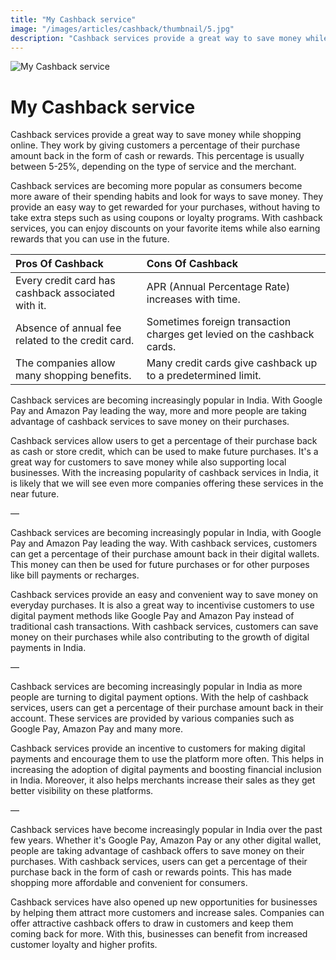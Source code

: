 ```yaml
---
title: "My Cashback service"
image: "/images/articles/cashback/thumbnail/5.jpg"
description: "Cashback services provide a great way to save money while shopping online. They work by giving customers a percentage of their purchase amount back in the form of cash or rewards. This percentage is usually between 5-25%, depending on the type of service and the merchant."
---
```


![My Cashback service](/images/articles/cashback/5.jpg)

# My Cashback service

Cashback services provide a great way to save money while shopping online. They work by giving customers a percentage of their purchase amount back in the form of cash or rewards. This percentage is usually between 5-25%, depending on the type of service and the merchant.

Cashback services are becoming more popular as consumers become more aware of their spending habits and look for ways to save money. They provide an easy way to get rewarded for your purchases, without having to take extra steps such as using coupons or loyalty programs. With cashback services, you can enjoy discounts on your favorite items while also earning rewards that you can use in the future.

| Pros Of Cashback                                   | Cons Of Cashback                                                        |
| :------------------------------------------------- | :---------------------------------------------------------------------- |
| Every credit card has cashback associated with it. | APR (Annual Percentage Rate) increases with time.                       |
| Absence of annual fee related to the credit card.  | Sometimes foreign transaction charges get levied on the cashback cards. |
| The companies allow many shopping benefits.        | Many credit cards give cashback up to a predetermined limit.            |

Cashback services are becoming increasingly popular in India. With Google Pay and Amazon Pay leading the way, more and more people are taking advantage of cashback services to save money on their purchases.

Cashback services allow users to get a percentage of their purchase back as cash or store credit, which can be used to make future purchases. It's a great way for customers to save money while also supporting local businesses. With the increasing popularity of cashback services in India, it is likely that we will see even more companies offering these services in the near future.

—

Cashback services are becoming increasingly popular in India, with Google Pay and Amazon Pay leading the way. With cashback services, customers can get a percentage of their purchase amount back in their digital wallets. This money can then be used for future purchases or for other purposes like bill payments or recharges.

Cashback services provide an easy and convenient way to save money on everyday purchases. It is also a great way to incentivise customers to use digital payment methods like Google Pay and Amazon Pay instead of traditional cash transactions. With cashback services, customers can save money on their purchases while also contributing to the growth of digital payments in India.

—

Cashback services are becoming increasingly popular in India as more people are turning to digital payment options. With the help of cashback services, users can get a percentage of their purchase amount back in their account. These services are provided by various companies such as Google Pay, Amazon Pay and many more.

Cashback services provide an incentive to customers for making digital payments and encourage them to use the platform more often. This helps in increasing the adoption of digital payments and boosting financial inclusion in India. Moreover, it also helps merchants increase their sales as they get better visibility on these platforms.

—

Cashback services have become increasingly popular in India over the past few years. Whether it's Google Pay, Amazon Pay or any other digital wallet, people are taking advantage of cashback offers to save money on their purchases. With cashback services, users can get a percentage of their purchase back in the form of cash or rewards points. This has made shopping more affordable and convenient for consumers.

Cashback services have also opened up new opportunities for businesses by helping them attract more customers and increase sales. Companies can offer attractive cashback offers to draw in customers and keep them coming back for more. With this, businesses can benefit from increased customer loyalty and higher profits.

